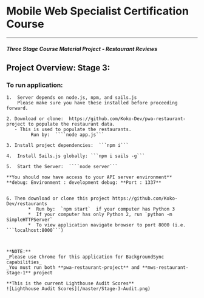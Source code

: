# Mobile Web Specialist Certification Course
---
#### _Three Stage Course Material Project - Restaurant Reviews_


## Project Overview: Stage 3:

### To run application:
	1.  Server depends on node.js, npm, and sails.js
		Please make sure you have these installed before proceeding forward.

	2. Download or clone:  https://github.com/Koko-Dev/pwa-restaurant-project to populate the restaurant data.
	   - This is used to populate the restaurants.
			 Run by:  ````node app.js```

	3. Install project dependencies:  ```npm i```

	4.  Install Sails.js globally: ```npm i sails -g```

	5.  Start the Server:  ````node server```

	**You should now have access to your API server environment**
	**debug: Environment : development debug: **Port : 1337**


	6. Then download or clone this project https://github.com/Koko-Dev/restaurants
            *  Run by:  `npm start`  if your computer has Python 3
            *  If your computer has only Python 2, run `python -m SimpleHTTPServer`
            *  To view application navigate browser to port 8000 (i.e. ```localhost:8000```)



	**NOTE:**
	_Please use Chrome for this application for BackgroundSync capabilities_
	_You must run both **pwa-restaurant-project** and **mws-restaurant-stage-1** project

	**This is the current Lighthouse Audit Scores**
	![Lighthouse Audit Scores](/master/Stage-3-Audit.png)







    

            




  





